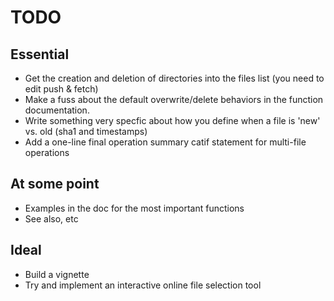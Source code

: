 # TODO

## Essential
* Get the creation and deletion of directories into the files list (you need to edit push & fetch)
* Make a fuss about the default overwrite/delete behaviors in the function 
documentation. 
* Write something very specfic about how you define when a file is 'new' vs. old (sha1 and timestamps)
* Add a one-line final operation summary catif statement for multi-file 
operations

## At some point
* Examples in the doc for the most important functions
* See also, etc

## Ideal
* Build a vignette
* Try and implement an interactive online file selection tool